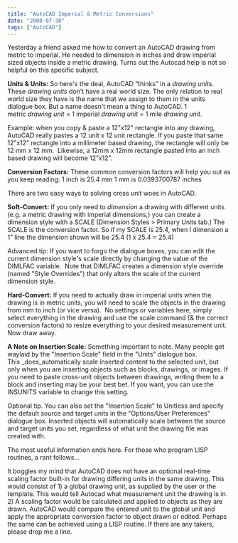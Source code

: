 ```yaml
---
title: "AutoCAD Imperial & Metric Conversions"
date: "2008-07-30"
tags: ["AutoCAD"]
---
```


Yesterday a friend asked me how to convert an AutoCAD drawing from metric to imperial. He needed to dimension in inches and draw imperial sized objects inside a metric drawing. Turns out the Autocad help is not so helpful on this specific subject.

**Units & Units:** So here's the deal, AutoCAD “thinks” in a _drawing units_. These _drawing units_ don’t have a real world size. The only relation to real world size they have is the name that we assign to them in the units dialogue box. But a name doesn’t mean a thing to AutoCAD. 1 metric _drawing unit_ = 1 imperial _drawing unit_ = 1 mile _drawing unit_.

Example: when you copy & paste a 12"x12" rectangle into any drawing, AutoCAD really pastes a 12 unit x 12 unit rectangle. If you paste that same 12”x12” rectangle into a millimeter based drawing, the rectangle will only be 12 mm x 12 mm.  Likewise, a 12mm x 12mm rectangle pasted into an inch based drawing will become 12”x12”.

**Conversion Factors:** These common conversion factors will help you out as you keep reading: 1 inch is 25.4 mm 1 mm is 0.0393700787 inches

There are two easy ways to solving cross unit woes in AutoCAD.

**Soft-Convert:** If you only need to _dimension_ a drawing with different units (e.g. a metric drawing with imperial dimensions,) you can create a dimension style with a SCALE (Dimension Styles > Primary Units tab.) The SCALE is the conversion factor. So if my SCALE is 25.4, when I dimension a 1” line the dimension shown will be 25.4 (1 x 25.4 = 25.4)

Advanced tip: If you want to forgo the dialogue boxes, you can edit the current dimension style's scale directly by changing the value of the DIMLFAC variable.  Note that DIMLFAC creates a dimension style override (named "Style Overrides") that only alters the scale of the current dimension style.

**Hard-Convert:** If you need to actually draw in imperial units when the drawing is in metric units, you will need to scale the objects in the drawing from mm to inch (or vice versa).  No settings or variables here; simply select everything in the drawing and use the scale command (& the correct conversion factors) to resize everything to your desired measurement unit. Now draw away.

**A Note on Insertion Scale:** Something important to note. Many people get waylaid by the "Insertion Scale" field in the "Units" dialogue box. This _does_automatically scale inserted content to the selected unit, but only when you are inserting objects such as blocks, drawings, or images. If you need to paste cross-unit objects between drawings, writing them to a block and inserting may be your best bet. If you want, you can use the INSUNITS variable to change this setting.

Optional tip. You can also set the "Insertion Scale" to Unitless and specify the default source and target units in the "Options/User Preferences" dialogue box. Inserted objects will automatically scale between the source and target units you set, regardless of what unit the drawing file was created with.

The most useful information ends here. For those who program LISP routines, a rant follows...

It boggles my mind that AutoCAD does not have an optional real-time scaling factor built-in for drawing differing units in the same drawing. This would consist of 1) a global drawing unit, as supplied by the user or the template. This would tell Autocad what measurement unit the drawing is in. 2) A scaling factor would be calculated and applied to objects as they are drawn. AutoCAD would compare the entered unit to the global unit and apply the appropriate conversion factor to object drawn or edited. Perhaps the same can be achieved using a LISP routine. If there are any takers, please drop me a line.